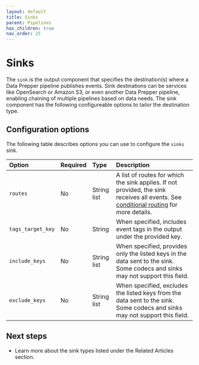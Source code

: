 ```yaml
---
layout: default
title: Sinks
parent: Pipelines
has_children: true
nav_order: 25
---
```


# Sinks

The `sink` is the output component that specifies the destination(s) where a Data Prepper pipeline publishes events. Sink destinations can be services like OpenSearch or Amazon S3, or even another Data Prepper pipeline, enabling chaining of multiple pipelines based on data needs. The sink component has the following configureable options to tailor the destination type.

## Configuration options

The following table describes options you can use to configure the `sinks` sink.

Option | Required | Type        | Description
:--- | :--- |:------------| :---
`routes` | No | String list | A list of routes for which the sink applies. If not provided, the sink receives all events. See [conditional routing]({{site.url}}{{site.baseurl}}/data-prepper/pipelines/pipelines#conditional-routing) for more details.
`tags_target_key` | No | String   | When specified, includes event tags in the output under the provided key.
`include_keys` | No | String list | When specified, provides only the listed keys in the data sent to the sink. Some codecs and sinks may not support this field. 
`exclude_keys` | No | String list | When specified, excludes the listed keys from the data sent to the sink. Some codecs and sinks may not support this field.

## Next steps

- Learn more about the sink types listed under the Related Articles section.
